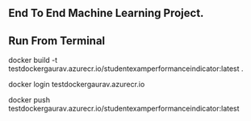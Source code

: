 ## End To End Machine Learning Project.

## Run From Terminal

docker build -t testdockergaurav.azurecr.io/studentexamperformanceindicator:latest .

docker login   testdockergaurav.azurecr.io

docker push testdockergaurav.azurecr.io/studentexamperformanceindicator:latest